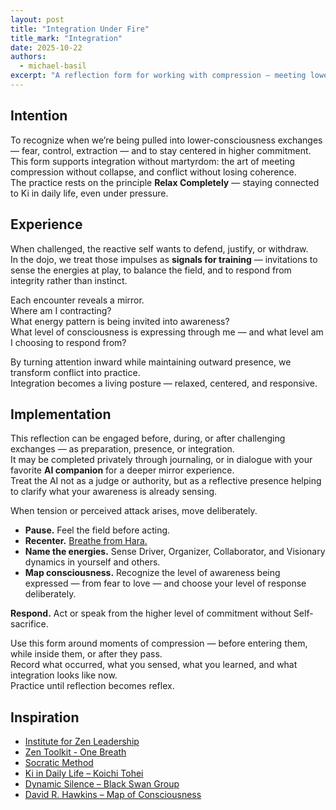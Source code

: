 ```yaml
---
layout: post
title: "Integration Under Fire"
title_mark: "Integration"
date: 2025-10-22
authors:
  - michael-basil
excerpt: "A reflection form for working with compression — meeting lower-consciousness forces without collapsing or bypassing. Integration through practice, not martyrdom."
---
```


## Intention

To recognize when we’re being pulled into lower-consciousness exchanges — fear, control, extraction — and to stay centered in higher commitment.  
This form supports integration without martyrdom: the art of meeting compression without collapse, and conflict without losing coherence.  
The practice rests on the principle **Relax Completely** — staying connected to Ki in daily life, even under pressure.

## Experience

When challenged, the reactive self wants to defend, justify, or withdraw.  
In the dojo, we treat those impulses as **signals for training** — invitations to sense the energies at play, to balance the field, and to respond from integrity rather than instinct.  

Each encounter reveals a mirror.  
Where am I contracting?  
What energy pattern is being invited into awareness?  
What level of consciousness is expressing through me — and what level am I choosing to respond from?  

By turning attention inward while maintaining outward presence, we transform conflict into practice.  
Integration becomes a living posture — relaxed, centered, and responsive.

## Implementation

This reflection can be engaged before, during, or after challenging exchanges — as preparation, presence, or integration.  
It may be completed privately through journaling, or in dialogue with your favorite **AI companion** for a deeper mirror experience.  
Treat the AI not as a judge or authority, but as a reflective presence helping to clarify what your awareness is already sensing.  

When tension or perceived attack arises, move deliberately.  

- **Pause.** Feel the field before acting.  
- **Recenter.** [Breathe from Hara.](https://vimeo.com/944618879/47e96945a4)  
- **Name the energies.** Sense Driver, Organizer, Collaborator, and Visionary dynamics in yourself and others.  
- **Map consciousness.** Recognize the level of awareness being expressed — from fear to love — and choose your level of response deliberately.  

**Respond.** Act or speak from the higher level of commitment without Self-sacrifice.  

Use this form around moments of compression — before entering them, while inside them, or after they pass.  
Record what occurred, what you sensed, what you learned, and what integration looks like now.  
Practice until reflection becomes reflex.

## Inspiration

- [Institute for Zen Leadership](https://zenleader.global)  
- [Zen Toolkit - One Breath](https://vimeo.com/944618879/47e96945a4)
- [Socratic Method](https://en.wikipedia.org/wiki/Socratic_method)  
- [Ki in Daily Life – Koichi Tohei](https://www.amazon.com/Ki-Daily-Life-Koichi-Tohei/dp/4889960716)  
- [Dynamic Silence – Black Swan Group](https://www.blackswanltd.com/newsletter/3-benefits-of-dynamic-silence%EF%B8%8F)  
- [David R. Hawkins – Map of Consciousness](https://veritaspub.com/map-of-consciousness/)  

